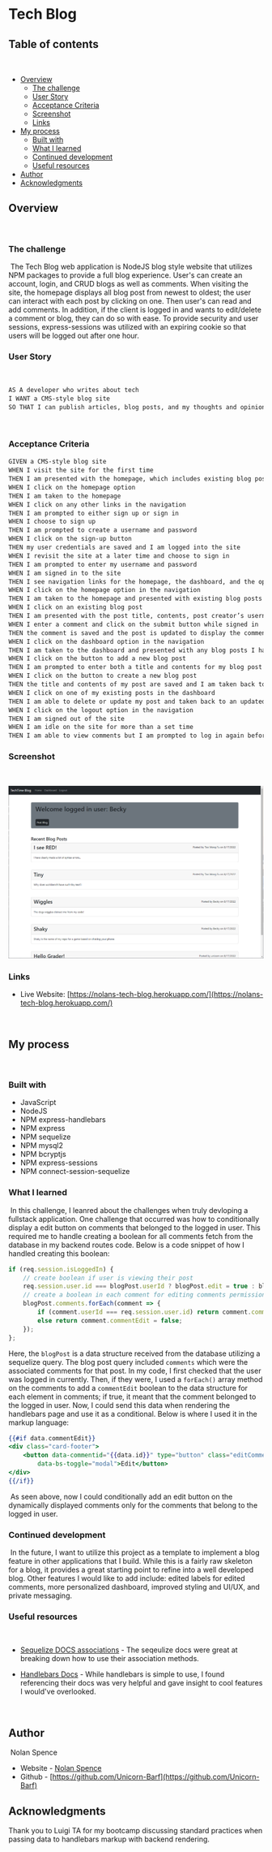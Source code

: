 # Tech Blog

## Table of contents
​
- [Overview](#overview)
  - [The challenge](#the-challenge)
  - [User Story](#user-story)
  - [Acceptance Criteria](#acceptance-criteria)
  - [Screenshot](#screenshot)
  - [Links](#links)
- [My process](#my-process)
  - [Built with](#built-with)
  - [What I learned](#what-i-learned)
  - [Continued development](#continued-development)
  - [Useful resources](#useful-resources)
- [Author](#author)
- [Acknowledgments](#acknowledgments)
​
​
## Overview
​
### The challenge
​
The Tech Blog web application is NodeJS blog style website that utilizes NPM packages to provide a full blog experience.  User's can create an account, login, and CRUD blogs as well as comments.  When visiting the site, the homepage displays all blog post from newest to oldest; the user can interact with each post by clicking on one.  Then user's can read and add comments.  In addition, if the client is logged in and wants to edit/delete a comment or blog, they can do so with ease.  To provide security and user sessions, express-sessions was utilized with an expiring cookie so that users will be logged out after one hour.
​
### User Story
​
```md
AS A developer who writes about tech
I WANT a CMS-style blog site
SO THAT I can publish articles, blog posts, and my thoughts and opinions
```
​
### Acceptance Criteria

```md
GIVEN a CMS-style blog site
WHEN I visit the site for the first time
THEN I am presented with the homepage, which includes existing blog posts if any have been posted; navigation links for the homepage and the dashboard; and the option to log in
WHEN I click on the homepage option
THEN I am taken to the homepage
WHEN I click on any other links in the navigation
THEN I am prompted to either sign up or sign in
WHEN I choose to sign up
THEN I am prompted to create a username and password
WHEN I click on the sign-up button
THEN my user credentials are saved and I am logged into the site
WHEN I revisit the site at a later time and choose to sign in
THEN I am prompted to enter my username and password
WHEN I am signed in to the site
THEN I see navigation links for the homepage, the dashboard, and the option to log out
WHEN I click on the homepage option in the navigation
THEN I am taken to the homepage and presented with existing blog posts that include the post title and the date created
WHEN I click on an existing blog post
THEN I am presented with the post title, contents, post creator’s username, and date created for that post and have the option to leave a comment
WHEN I enter a comment and click on the submit button while signed in
THEN the comment is saved and the post is updated to display the comment, the comment creator’s username, and the date created
WHEN I click on the dashboard option in the navigation
THEN I am taken to the dashboard and presented with any blog posts I have already created and the option to add a new blog post
WHEN I click on the button to add a new blog post
THEN I am prompted to enter both a title and contents for my blog post
WHEN I click on the button to create a new blog post
THEN the title and contents of my post are saved and I am taken back to an updated dashboard with my new blog post
WHEN I click on one of my existing posts in the dashboard
THEN I am able to delete or update my post and taken back to an updated dashboard
WHEN I click on the logout option in the navigation
THEN I am signed out of the site
WHEN I am idle on the site for more than a set time
THEN I am able to view comments but I am prompted to log in again before I can add, update, or delete comments
```

### Screenshot

<br>

![My Website](./public/assets/images/techBlog.png)
​
### Links

- Live Website: [https://nolans-tech-blog.herokuapp.com/](https://nolans-tech-blog.herokuapp.com/)
<br>

## My process
​
### Built with

- JavaScript
- NodeJS
- NPM express-handlebars
- NPM express
- NPM sequelize
- NPM mysql2
- NPM bcryptjs
- NPM express-sessions
- NPM connect-session-sequelize
​
### What I learned
​
In this challenge, I leanred about the challenges when truly devloping a fullstack application.  One challenge that occurred was how to conditionally display a edit button on comments that belonged to the logged in user.  This required me to handle creating a boolean for all comments fetch from the database in my backend routes code.  Below is a code snippet of how I handled creating this boolean:

```js
if (req.session.isLoggedIn) {
    // create boolean if user is viewing their post
    req.session.user.id === blogPost.userId ? blogPost.edit = true : blogPost.edit = false;
    // create a boolean in each comment for editing comments permission
    blogPost.comments.forEach(comment => {
        if (comment.userId === req.session.user.id) return comment.commentEdit = true;
        else return comment.commentEdit = false;
    });
};
```

Here, the `blogPost` is a data structure received from the database utilizing a sequelize query.  The blog post query included `comments` which were the associated comments for that post.  In my code, I first checked that the user was logged in currently.  Then, if they were, I used a `forEach()` array method on the comments to add a `commentEdit` boolean to the data structure for each element in comments; if true, it meant that the comment belonged to the logged in user.  Now, I could send this data when rendering the handlebars page and use it as a conditional.  Below is where I used it in the markup language:

```handlebars
{{#if data.commentEdit}}
<div class="card-footer">
    <button data-commentid="{{data.id}}" type="button" class="editComment-btn btn btn-danger" data-bs-target="#editComment-modal"
        data-bs-toggle="modal">Edit</button>
</div>
{{/if}}
```
​
As seen above, now I could conditionally add an edit button on the dynamically displayed comments only for the comments that belong to the logged in user.

### Continued development
​
In the future, I want to utilize this project as a template to implement a blog feature in other applications that I build.  While this is a fairly raw skeleton for a blog, it provides a great starting point to refine into a well developed blog.  Other features I would like to add include: edited labels for edited comments, more personalized dashboard, improved styling and UI/UX, and private messaging.
​
### Useful resources
​
- [Sequelize DOCS associations](https://sequelize.org/docs/v6/core-concepts/assocs/) - The seqeulize docs were great at breaking down how to use their association methods.

- [Handlebars Docs](https://handlebarsjs.com/) - While handlebars is simple to use, I found referencing their docs was very helpful and gave insight to cool features I would've overlooked.

​
## Author
​
Nolan Spence
- Website - [Nolan Spence](https://unicorn-barf.github.io/Portfolio_Website_HTML_CSS/)
- Github - [https://github.com/Unicorn-Barf](https://github.com/Unicorn-Barf)
​
## Acknowledgments

Thank you to Luigi TA for my bootcamp discussing standard practices when passing data to handlebars markup with backend rendering.